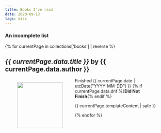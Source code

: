 ```yaml
---
title: Books I've read
date: 2020-09-13
tags: misc
---
```

### An incomplete list
<div class="booklist">
{% for currentPage in collections['books'] | reverse %}
  <div class="bookdetails">
  <h2><em>{{ currentPage.data.title }}</em> by {{ currentPage.data.author }}</h2>
  </div>
  <figure style="float: left;"><img style="width: 150px;" src="{{ currentPage.data.cover }}"></figure>
  <div class="bookreview">
  <p><span class="{% if currentPage.data.dnf %}strike{% endif %}">Finished {{ currentPage.date | utcDate("YYYY-MM-DD") }}</span> {% if currentPage.data.dnf %}<strong>Did Not Finish</strong>{% endif %}</p>
    <p>{{ currentPage.templateContent | safe }}</p>
  </div>
{% endfor %}
</div>
